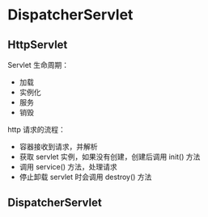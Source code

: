 # DispatcherServlet

## HttpServlet

Servlet 生命周期：

- 加载
- 实例化
- 服务
- 销毁

http 请求的流程：

- 容器接收到请求，并解析
- 获取 servlet 实例，如果没有创建，创建后调用 init() 方法
- 调用 service() 方法，处理请求
- 停止卸载 servlet 时会调用  destroy() 方法

## DispatcherServlet


